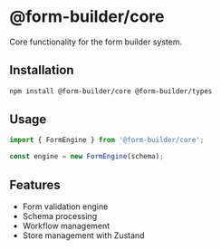 # @form-builder/core

Core functionality for the form builder system.

## Installation

```bash
npm install @form-builder/core @form-builder/types
```

## Usage

```typescript
import { FormEngine } from '@form-builder/core';

const engine = new FormEngine(schema);
```

## Features

- Form validation engine
- Schema processing
- Workflow management
- Store management with Zustand
